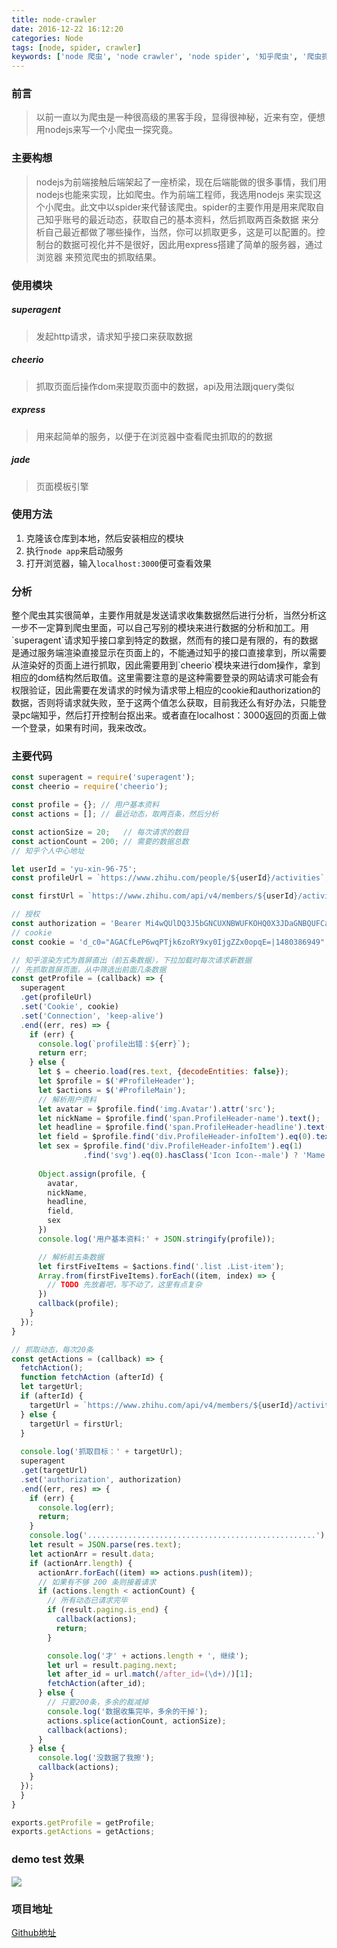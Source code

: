```yaml
---
title: node-crawler
date: 2016-12-22 16:12:20
categories: Node
tags: [node, spider, crawler]
keywords: ['node 爬虫', 'node crawler', 'node spider', '知乎爬虫', '爬虫抓取知乎用户数据', '用nodejs写爬虫']
---
```


### 前言
> 以前一直以为爬虫是一种很高级的黑客手段，显得很神秘，近来有空，便想用nodejs来写一个小爬虫一探究竟。


<!--more-->

### 主要构想

> nodejs为前端接触后端架起了一座桥梁，现在后端能做的很多事情，我们用nodejs也能来实现，比如爬虫。作为前端工程师，我选用nodejs
  来实现这个小爬虫。此文中以spider来代替该爬虫。spider的主要作用是用来爬取自己知乎账号的最近动态，获取自己的基本资料，然后抓取两百条数据
  来分析自己最近都做了哪些操作，当然，你可以抓取更多，这是可以配置的。控制台的数据可视化并不是很好，因此用express搭建了简单的服务器，通过浏览器
  来预览爬虫的抓取结果。

### 使用模块

##### superagent

> 发起http请求，请求知乎接口来获取数据

##### cheerio

> 抓取页面后操作dom来提取页面中的数据，api及用法跟jquery类似

##### express

> 用来起简单的服务，以便于在浏览器中查看爬虫抓取的的数据

##### jade

> 页面模板引擎

### 使用方法
1. 克隆该仓库到本地，然后安装相应的模块
2. 执行`node app`来启动服务
3. 打开浏览器，输入`localhost:3000`便可查看效果

### 分析
<p>
  整个爬虫其实很简单，主要作用就是发送请求收集数据然后进行分析，当然分析这一步不一定算到爬虫里面，可以自己写别的模块来进行数据的分析和加工。用`superagent`请求知乎接口拿到特定的数据，然而有的接口是有限的，有的数据是通过服务端渲染直接显示在页面上的，不能通过知乎的接口直接拿到，所以需要从渲染好的页面上进行抓取，因此需要用到`cheerio`模块来进行dom操作，拿到相应的dom结构然后取值。这里需要注意的是这种需要登录的网站请求可能会有权限验证，因此需要在发请求的时候为请求带上相应的cookie和authorization的数据，否则将请求就失败，至于这两个值怎么获取，目前我还么有好办法，只能登录pc端知乎，然后打开控制台抠出来。或者直在localhost：3000返回的页面上做一个登录，如果有时间，我来改改。
</p>

### 主要代码

```js
const superagent = require('superagent');
const cheerio = require('cheerio');

const profile = {}; // 用户基本资料
const actions = []; // 最近动态，取两百条，然后分析

const actionSize = 20;   // 每次请求的数目
const actionCount = 200; // 需要的数据总数
// 知乎个人中心地址

let userId = 'yu-xin-96-75';
const profileUrl = `https://www.zhihu.com/people/${userId}/activities`;

const firstUrl = `https://www.zhihu.com/api/v4/members/${userId}/activities?include=data%5B%3F(target.type%3Danswer)%5D.target.is_normal%2Csuggest_edit%2Ccontent%2Cvoteup_count%2Ccomment_count%2Ccollapsed_counts%2Creviewing_comments_count%2Ccan_comment%2Cmark_infos%2Ccreated_time%2Cupdated_time%2Crelationship.voting%2Cis_author%2Cis_thanked%2Cis_nothelp%2Cupvoted_followees%3Bdata%5B%3F(target.type%3Danswer)%5D.target.badge%5B%3F(type%3Dbest_answerer)%5D.topics%3Bdata%5B%3F(target.type%3Darticle)%5D.target.column%2Ccontent%2Cvoteup_count%2Ccomment_count%2Ccollapsed_counts%2Creviewing_comments_count%2Ccan_comment%2Ccomment_permission%2Ccreated%2Cupdated%2Cupvoted_followees%2Cvoting%2Cauthor.badge%5B%3F(type%3Dbest_answerer)%5D.topics%3Bdata%5B%3F(target.type%3Dcolumn)%5D.target.title%2Cintro%2Cdescription%2Carticles_count%2Cfollowers%3Bdata%5B%3F(target.type%3Dtopic)%5D.target.introduction%3Bdata%5B%3F(verb%3DMEMBER_COLLECT_ANSWER)%5D.extra_object%3Bdata%5B%3F(verb%3DMEMBER_COLLECT_ARTICLE)%5D.extra_object&limit=20`;

// 授权
const authorization = 'Bearer Mi4wQUlDQ3J5bGNCUXNBWUFKOHQ0X3JDaGNBQUFCaEFsVk5EZFNDV0FBUFd0d0pseUpMYnRUTW8zTXFfWHB2UWEzNWJ3|1482377186|03bd216e3224470158e93217d56077e47a5092fc'; 
// cookie
const cookie = 'd_c0="AGACfLeP6wqPTjk6zoRY9xy0IjgZZx0opqE=|1480386949"; q_c1=f60013e56c084a24b0dd80ae793f7e76|1480386949000|1480386949000; _zap=fa71034a-810c-4829-9393-e27eeeedafdb; _xsrf=cfe19cb2d335d834399975f082005e21; l_n_c=1; l_cap_id="M2FjNDllMTQ3M2I2NGU0MWJkZjY5ZDQ1MmU0N2Q3MTI=|1482376701|a233e4b843ccd01d851d70efc238a6b31510706c"; cap_id="NzJhMDNjNDg1NzNkNGZjN2FkYTY4YTI3NjBlYjdkZmI=|1482376701|c23b16f0deb7f9fc8de6af302c141d009e50cb38"; r_cap_id="MzViMTg1Zjc4OGM5NDYzZWFkOTI1Y2UwM2ZmNDE3ZTI=|1482376703|be49b63b3e6b21e371199c3c472d9dddb9ece277"; login="ZTQ2NzA5MmE1MDA1NDgxMmE2NDMwYTFlOTRkNDE5YWI=|1482376754|32a8b6e27e68c5b1f93dfbb6155bba7281cffbc1"; z_c0=Mi4wQUlDQ3J5bGNCUXNBWUFKOHQ0X3JDaGNBQUFCaEFsVk5EZFNDV0FBUFd0d0pseUpMYnRUTW8zTXFfWHB2UWEzNWJ3|1482377186|03bd216e3224470158e93217d56077e47a5092fc';

// 知乎渲染方式为首屏直出（前五条数据），下拉加载时每次请求新数据
// 先抓取首屏页面，从中筛选出前面几条数据
const getProfile = (callback) => {
  superagent
  .get(profileUrl)
  .set('Cookie', cookie)
  .set('Connection', 'keep-alive')
  .end((err, res) => {
    if (err) {
      console.log(`profile出错：${err}`);
      return err;
    } else {
      let $ = cheerio.load(res.text, {decodeEntities: false});
      let $profile = $('#ProfileHeader');
      let $actions = $('#ProfileMain');
      // 解析用户资料
      let avatar = $profile.find('img.Avatar').attr('src');
      let nickName = $profile.find('span.ProfileHeader-name').text();
      let headline = $profile.find('span.ProfileHeader-headline').text();
      let field = $profile.find('div.ProfileHeader-infoItem').eq(0).text();
      let sex = $profile.find('div.ProfileHeader-infoItem').eq(1)
                .find('svg').eq(0).hasClass('Icon Icon--male') ? 'Mame' : 'Female';
      
      Object.assign(profile, {
        avatar,
        nickName,
        headline,
        field,
        sex
      })
      console.log('用户基本资料:' + JSON.stringify(profile));

      // 解析前五条数据
      let firstFiveItems = $actions.find('.list .List-item');
      Array.from(firstFiveItems).forEach((item, index) => {
        // TODO 先放着吧，写不动了，这里有点复杂
      })
      callback(profile);      
    }
  });
}

// 抓取动态，每次20条
const getActions = (callback) => {
  fetchAction();
  function fetchAction (afterId) {
  let targetUrl;
  if (afterId) {
    targetUrl = `https://www.zhihu.com/api/v4/members/${userId}/activities?limit=${actionSize}&after_id=${afterId}&desktop=True`;
  } else {
    targetUrl = firstUrl;
  }
  
  console.log('抓取目标：' + targetUrl);
  superagent
  .get(targetUrl)
  .set('authorization', authorization)
  .end((err, res) => {
    if (err) {
      console.log(err);
      return;
    } 
    console.log('...................................................');
    let result = JSON.parse(res.text);
    let actionArr = result.data;
    if (actionArr.length) {
      actionArr.forEach((item) => actions.push(item));
      // 如果有不够 200 条则接着请求
      if (actions.length < actionCount) {
        // 所有动态已请求完毕
        if (result.paging.is_end) {
          callback(actions);
          return;
        }

        console.log('才' + actions.length + ', 继续');
        let url = result.paging.next;
        let after_id = url.match(/after_id=(\d+)/)[1];
        fetchAction(after_id);
      } else {
        // 只要200条，多余的裁减掉
        console.log('数据收集完毕，多余的干掉');
        actions.splice(actionCount, actionSize);
        callback(actions);
      }     
    } else {
      console.log('没数据了我擦');
      callback(actions);
    }
  });
  } 
}

exports.getProfile = getProfile;
exports.getActions = getActions;

```
### demo test 效果
![](http://7xt6mo.com1.z0.glb.clouddn.com/L$R01XSEN%7D1TMRZM%28V98~XI.png)

### 项目地址
[Github地址](https://github.com/TianTang-TT/Spider)